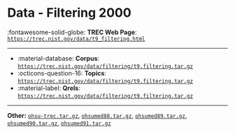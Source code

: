 # Data - Filtering 2000 

:fontawesome-solid-globe: **TREC Web Page**: [`https://trec.nist.gov/data/t9_filtering.html`](https://trec.nist.gov/data/t9_filtering.html)

---

- :material-database: **Corpus**: [`https://trec.nist.gov/data/filtering/t9.filtering.tar.gz`](https://trec.nist.gov/data/filtering/t9.filtering.tar.gz)
- :octicons-question-16: **Topics**: [`https://trec.nist.gov/data/filtering/t9.filtering.tar.gz`](https://trec.nist.gov/data/filtering/t9.filtering.tar.gz)
- :material-label: **Qrels**: [`https://trec.nist.gov/data/filtering/t9.filtering.tar.gz`](https://trec.nist.gov/data/filtering/t9.filtering.tar.gz)


---

**Other:** [`ohsu-trec.tar.gz`](https://trec.nist.gov/data/filtering/t9.ohsu-trec.tar.gz), [`ohsumed88.tar.gz`](https://trec.nist.gov/data/filtering/t9.ohsumed88.tar.gz), [`ohsumed89.tar.gz`](https://trec.nist.gov/data/filtering/t9.ohsumed89.tar.gz), [`ohsumed90.tar.gz`](https://trec.nist.gov/data/filtering/t9.ohsumed90.tar.gz), [`ohsumed91.tar.gz`](https://trec.nist.gov/data/filtering/t9.ohsumed91.tar.gz)
